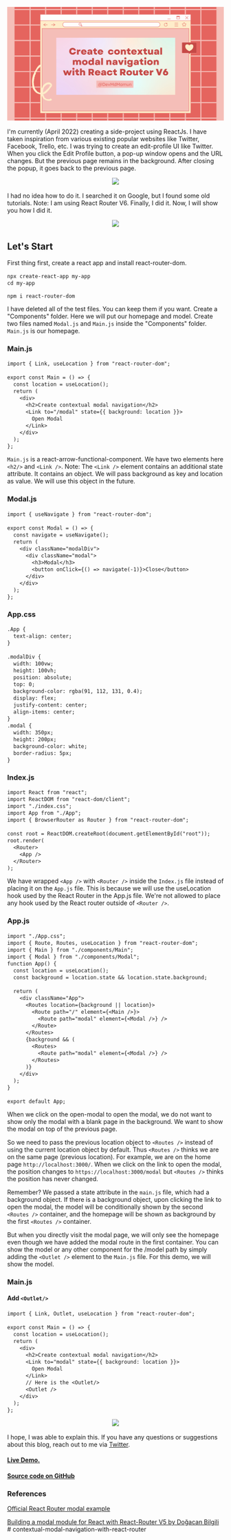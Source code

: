 ![blog.png](./src/blog.png)

I'm currently (April 2022) creating a side-project using ReactJs. I have taken inspiration from various existing popular websites like Twitter, Facebook, Trello, etc. I was trying to create an edit-profile UI like Twitter. When you click the Edit Profile button, a pop-up window opens and the URL changes. But the previous page remains in the background. After closing the popup, it goes back to the previous page.

<p align="center">
<img src="https://cdn.hashnode.com/res/hashnode/image/upload/v1649944317683/4rbTMUAoj.gif" />
</p>

I had no idea how to do it. I searched it on Google, but I found some old tutorials. Note: I am using React Router V6. Finally, I did it. Now, I will show you how I did it.

<p align="center">
<img src="https://cdn.hashnode.com/res/hashnode/image/upload/v1649945258156/XQHc834qX.gif" />
</p>

## Let's Start

First thing first, create a react app and install react-router-dom.

```
npx create-react-app my-app
cd my-app
```

```
npm i react-router-dom
```

I have deleted all of the test files. You can keep them if you want. Create a "Components" folder. Here we will put our homepage and model. Create two files named `Modal.js` and `Main.js` inside the "Components" folder. `Main.js` is our homepage.

### Main.js

```
import { Link, useLocation } from "react-router-dom";

export const Main = () => {
  const location = useLocation();
  return (
    <div>
      <h2>Create contextual modal navigation</h2>
      <Link to="/modal" state={{ background: location }}>
        Open Modal
      </Link>
    </div>
  );
};

```

`Main.js` is a react-arrow-functional-component. We have two elements here `<h2/>` and `<Link />`. Note: The `<Link />` element contains an additional state attribute. It contains an object. We will pass background as key and location as value. We will use this object in the future.

### Modal.js

```
import { useNavigate } from "react-router-dom";

export const Modal = () => {
  const navigate = useNavigate();
  return (
    <div className="modalDiv">
      <div className="modal">
        <h3>Modal</h3>
        <button onClick={() => navigate(-1)}>Close</button>
      </div>
    </div>
  );
};

```

### App.css

```
.App {
  text-align: center;
}

.modalDiv {
  width: 100vw;
  height: 100vh;
  position: absolute;
  top: 0;
  background-color: rgba(91, 112, 131, 0.4);
  display: flex;
  justify-content: center;
  align-items: center;
}
.modal {
  width: 350px;
  height: 200px;
  background-color: white;
  border-radius: 5px;
}

```

### Index.js

```
import React from "react";
import ReactDOM from "react-dom/client";
import "./index.css";
import App from "./App";
import { BrowserRouter as Router } from "react-router-dom";

const root = ReactDOM.createRoot(document.getElementById("root"));
root.render(
  <Router>
    <App />
  </Router>
);

```

We have wrapped `<App />` with `<Router />` inside the `Index.js` file instead of placing it on the `App.js` file. This is because we will use the useLocation hook used by the React Router in the App.js file. We're not allowed to place any hook used by the React router outside of `<Router />`.

### App.js

```
import "./App.css";
import { Route, Routes, useLocation } from "react-router-dom";
import { Main } from "./components/Main";
import { Modal } from "./components/Modal";
function App() {
  const location = useLocation();
  const background = location.state && location.state.background;

  return (
    <div className="App">
      <Routes location={background || location}>
        <Route path="/" element={<Main />}>
          <Route path="modal" element={<Modal />} />
        </Route>
      </Routes>
      {background && (
        <Routes>
          <Route path="modal" element={<Modal />} />
        </Routes>
      )}
    </div>
  );
}

export default App;

```

When we click on the open-modal to open the modal, we do not want to show only the modal with a blank page in the background. We want to show the modal on top of the previous page.

So we need to pass the previous location object to `<Routes />` instead of using the current location object by default. Thus `<Routes />` thinks we are on the same page (previous location). For example, we are on the home page `http://localhost:3000/`. When we click on the link to open the modal, the position changes to `https://localhost:3000/modal` but `<Routes />` thinks the position has never changed.

Remember? We passed a state attribute in the `main.js` file, which had a background object. If there is a background object, upon clicking the link to open the modal, the model will be conditionally shown by the second `<Routes />` container, and the homepage will be shown as background by the first `<Routes />` container.

But when you directly visit the modal page, we will only see the homepage even though we have added the modal route in the first <Routes /> container. You can show the model or any other component for the /model path by simply adding the `<Outlet />` element to the `Main.js` file. For this demo, we will show the model.

### Main.js

#### Add `<Outlet/>`

```
import { Link, Outlet, useLocation } from "react-router-dom";

export const Main = () => {
  const location = useLocation();
  return (
    <div>
      <h2>Create contextual modal navigation</h2>
      <Link to="modal" state={{ background: location }}>
        Open Modal
      </Link>
      // Here is the <Outlet/>
      <Outlet />
    </div>
  );
};
```

<p align="center">
<img src="https://cdn.hashnode.com/res/hashnode/image/upload/v1650027952727/5y3_wxYoW.gif" />
</p>

I hope, I was able to explain this. If you have any questions or suggestions about this blog, reach out to me via [Twitter](https://www.twitter.com/devmdmamun).

#### [Live Demo.](https://dreamy-macaron-0c86da.netlify.app)

#### [Source code on GitHub](https://github.com/devmdmamun/contextual-modal-navigation-with-react-router)

### References

[Official React Router modal example](https://reactrouter.com/docs/en/v6/examples/modal)

[Building a modal module for React with React-Router V5 by Doğacan Bilgili](https://blog.logrocket.com/building-a-modal-module-for-react-with-react-router/)
#   c o n t e x t u a l - m o d a l - n a v i g a t i o n - w i t h - r e a c t - r o u t e r 
 
 